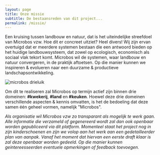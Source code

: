 ```yaml
---
layout: page
title: Onze missie
subtitle: De bestaansreden van dit project...
permalink: /missie/
---
```


Een kruising tussen landbouw en natuur, dat is het uiteindelijke streefdoel van Microbos vzw. Hoe dit er concreet uitziet? Heel divers! Wij zijn ervan overtuigd dat er meerdere systemen bestaan die een antwoord bieden op het huidige landbouwsysteem, dat zowel op ecologisch, economisch als sociaal vlak tekort komt. Microbos wil de systemen, waar landbouw en natuur convergeren, in de praktijk aftoetsen. Op die manier kunnen we inspireren & evolueren naar een duurzame & productieve landschapsontwikkeling.

![microbos drieluik](https://user-images.githubusercontent.com/15105131/31287227-7a3c0f48-aab8-11e7-9699-1f3d93528c08.png)

Om dit te realiseren zal Microbos op termijn actief zijn binnen drie domeinen: **#kwekerij**, **#land** en **#keuken**. Hoewel deze drie domeinen verschillende aspecten & kennis omvatten, is het de bedoeling dat deze samen één geheel vormen, namelijk "Microbos". 

*Als organisatie wil Microbos vzw zo transparant als mogelijk te werk gaan. Alle informatie die verzameld of gegenereerd wordt zal dan ook openbaar worden gepubliceerd via dit platform. Momenteel staat het project nog in zijn kinderschoenen en zijn we volop aan het werk aan een gedetailleerder plan van aanpak. Vanaf het moment dat hiervan een eerste draft klaar is zal deze  openbaar worden gedeeld. Op die manier kunnen geintereesseerden eventuele opmerkingen of feedback toevoegen.*
